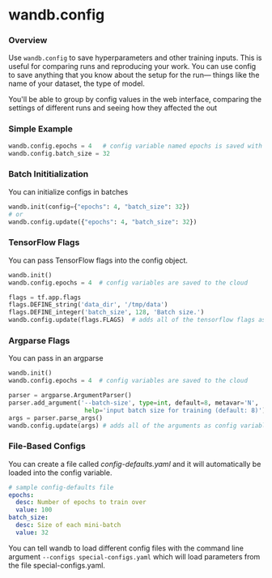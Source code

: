 # wandb.config

### Overview

Use `wandb.config` to save hyperparameters and other training inputs. This is useful for comparing runs and reproducing your work. You can use config to save anything that you know about the setup for the run— things like the name of your dataset, the type of model.

You'll be able to group by config values in the web interface, comparing the settings of different runs and seeing how they affected the out

### Simple Example

```python
wandb.config.epochs = 4   # config variable named epochs is saved with the model
wandb.config.batch_size = 32
```

### Batch Inititialization

You can initialize configs in batches

```python
wandb.init(config={"epochs": 4, "batch_size": 32})
# or
wandb.config.update({"epochs": 4, "batch_size": 32})
```

### TensorFlow Flags

You can pass TensorFlow flags into the config object.

```python
wandb.init()
wandb.config.epochs = 4  # config variables are saved to the cloud

flags = tf.app.flags
flags.DEFINE_string('data_dir', '/tmp/data')
flags.DEFINE_integer('batch_size', 128, 'Batch size.')
wandb.config.update(flags.FLAGS)  # adds all of the tensorflow flags as config variables
```

### Argparse Flags

You can pass in an argparse

```python
wandb.init()
wandb.config.epochs = 4  # config variables are saved to the cloud

parser = argparse.ArgumentParser()
parser.add_argument('--batch-size', type=int, default=8, metavar='N',
                     help='input batch size for training (default: 8)')
args = parser.parse_args()
wandb.config.update(args) # adds all of the arguments as config variables
```

### File-Based Configs

You can create a file called _config-defaults.yaml_ and it will automatically be loaded into the config variable.

```yaml
# sample config-defaults file
epochs:
  desc: Number of epochs to train over
  value: 100
batch_size:
  desc: Size of each mini-batch
  value: 32
```

You can tell wandb to load different config files with the command line argument `--configs special-configs.yaml` which will load parameters from the file special-configs.yaml.
